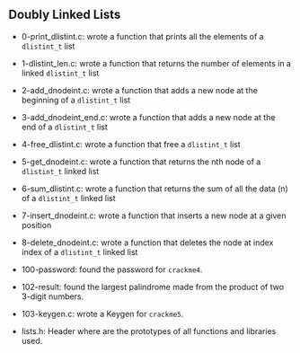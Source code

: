 ## Doubly Linked Lists

* 0-print_dlistint.c: wrote a function that prints all the elements of a `dlistint_t` list

* 1-dlistint_len.c: wrote a function that returns the number of elements in a linked `dlistint_t` list

* 2-add_dnodeint.c: wrote a function that adds a new node at the beginning of a `dlistint_t` list

* 3-add_dnodeint_end.c: wrote a function that adds a new node at the end of a `dlistint_t` list

* 4-free_dlistint.c: wrote a function that free a `dlistint_t` list

* 5-get_dnodeint.c: wrote a function that returns the nth node of a `dlistint_t` linked list

* 6-sum_dlistint.c: wrote a function that returns the sum of all the data (n) of a `dlistint_t` linked list

* 7-insert_dnodeint.c: wrote a function that inserts a new node at a given position

* 8-delete_dnodeint.c: wrote a function that deletes the node at index index of a `dlistint_t` linked list

* 100-password: found the password for `crackme4`.

* 102-result: found the largest palindrome made from the product of two 3-digit numbers.

* 103-keygen.c: wrote a Keygen for `crackme5`.

* lists.h: Header where are the prototypes of all functions  and libraries used.
